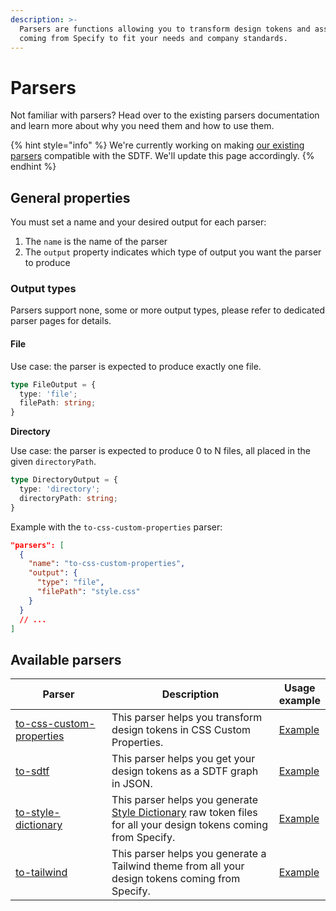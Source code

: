 ```yaml
---
description: >-
  Parsers are functions allowing you to transform design tokens and assets
  coming from Specify to fit your needs and company standards.
---
```


# Parsers

Not familiar with parsers? Head over to the existing parsers documentation and learn more about why you need them and how to use them.

{% hint style="info" %}
We're currently working on making [our existing parsers](../../concepts/parsers.md#all-parsers-available) compatible with the SDTF. We'll update this page accordingly.
{% endhint %}

## General properties

You must set a name and your desired output for each parser:

1. The `name` is the name of the parser
2. The `output` property indicates which type of output you want the parser to produce

### Output types

Parsers support none, some or more output types, please refer to dedicated parser pages for details.

#### File

Use case: the parser is expected to produce exactly one file.

```typescript
type FileOutput = {
  type: 'file';
  filePath: string;
}
```

**Directory**

Use case: the parser is expected to produce 0 to N files, all placed in the given `directoryPath`.

```typescript
type DirectoryOutput = {
  type: 'directory';
  directoryPath: string;
}
```

Example with the `to-css-custom-properties` parser:

```json
"parsers": [
  {
    "name": "to-css-custom-properties",
    "output": {
      "type": "file",
      "filePath": "style.css"
    }
  }
  // ...
]
```

## Available parsers



<table data-full-width="true"><thead><tr><th width="264">Parser</th><th width="586.3333333333334">Description</th><th>Usage example</th></tr></thead><tbody><tr><td><a href="to-css-custom-properties.md">to-css-custom-properties</a></td><td>This parser helps you transform design tokens in CSS Custom Properties.</td><td><a href="to-css-custom-properties.md#basic-usage">Example</a></td></tr><tr><td><a href="to-sdtf.md">to-sdtf</a></td><td>This parser helps you get your design tokens as a SDTF graph in JSON.</td><td><a href="to-sdtf.md#basic-usage">Example</a></td></tr><tr><td><a href="to-style-dictionary.md">to-style-dictionary</a></td><td>This parser helps you generate <a href="https://amzn.github.io/style-dictionary/#/">Style Dictionary</a> raw token files for all your design tokens coming from Specify.</td><td><a href="to-style-dictionary.md#basic-usage">Example</a></td></tr><tr><td><a href="to-tailwind.md">to-tailwind</a></td><td>This parser helps you generate a Tailwind theme from all your design tokens coming from Specify.</td><td><a href="to-tailwind.md#basic-usage">Example</a></td></tr></tbody></table>
